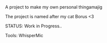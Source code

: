 A project to make my own personal thingamajig

The project is named after my cat Borus <3

STATUS: Work in Progress..

Tools:
WhisperMic